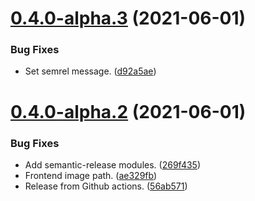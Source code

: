 # [0.4.0-alpha.3](https://github.com/SocialGouv/domifa/compare/v0.4.0-alpha.2...v0.4.0-alpha.3) (2021-06-01)


### Bug Fixes

* Set semrel message. ([d92a5ae](https://github.com/SocialGouv/domifa/commit/d92a5aece104cfb3d08729a6819102fa80974c2c))

# [0.4.0-alpha.2](https://github.com/SocialGouv/domifa/compare/v0.4.0-alpha.1...v0.4.0-alpha.2) (2021-06-01)


### Bug Fixes

* Add semantic-release modules. ([269f435](https://github.com/SocialGouv/domifa/commit/269f4352f69c0a87706e163aae0560ee927efd12))
* Frontend image path. ([ae329fb](https://github.com/SocialGouv/domifa/commit/ae329fbfa03c0cf65b3413b6d023864a1ad64891))
* Release from Github actions. ([56ab571](https://github.com/SocialGouv/domifa/commit/56ab5712c1dd500972bd8581839d9497cfa004e6))
